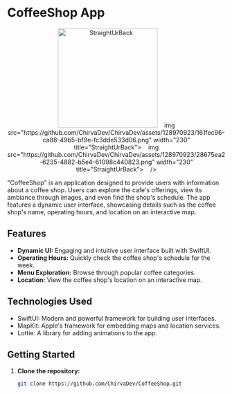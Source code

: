  # CoffeeShop App

<p align="center">
  <img src="https://github.com/ChirvaDev/ChirvaDev/assets/128970923/1af607d5-8358-497a-b171-7202c7667e10.png" width="230" title="StraightUrBack">&nbsp;&nbsp;&nbsp;
   img src="https://github.com/ChirvaDev/ChirvaDev/assets/128970923/161fec96-ca88-49b5-bf9e-fc3dde533d06.png" width="230" title="StraightUrBack">&nbsp;&nbsp;&nbsp;
    img src="https://github.com/ChirvaDev/ChirvaDev/assets/128970923/28675ea2-6235-4882-b5e4-61098c440823.png" width="230" title="StraightUrBack">&nbsp;&nbsp;&nbsp;
   />
</p>

 "CoffeeShop" is an application designed to provide users with information about a coffee shop. Users can explore the cafe's offerings, view its ambiance through images, and even find the shop's schedule. The app features a dynamic user interface, showcasing details such as the coffee shop's name, operating hours, and location on an interactive map.

## Features

- **Dynamic UI:** Engaging and intuitive user interface built with SwiftUI.
- **Operating Hours:** Quickly check the coffee shop's schedule for the week.
- **Menu Exploration:** Browse through popular coffee categories.
- **Location:** View the coffee shop's location on an interactive map.

## Technologies Used

- SwiftUI: Modern and powerful framework for building user interfaces.
- MapKit: Apple's framework for embedding maps and location services.
- Lottie: A library for adding animations to the app.

## Getting Started

1. **Clone the repository:**
   ```bash
   git clone https://github.com/ChirvaDev/CoffeeShop.git

